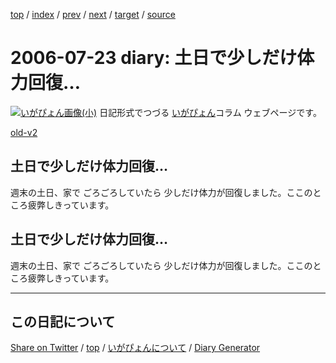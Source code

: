 [top](https://igapyon.github.io/diary/) 
 / [index](https://igapyon.github.io/diary/2006/index.html) 
 / [prev](https://igapyon.github.io/diary/2006/ig060721.html) 
 / [next](https://igapyon.github.io/diary/2006/ig060724.html) 
 / [target](https://igapyon.github.io/diary/2006/ig060723.html) 
 / [source](https://github.com/igapyon/diary/blob/gh-pages/2006/ig060723.html.src.md) 

2006-07-23 diary: 土日で少しだけ体力回復…
=====================================================================================================
[![いがぴょん画像(小)](https://igapyon.github.io/diary/images/iga200306s.jpg "いがぴょん")](https://igapyon.github.io/diary/memo/memoigapyon.html) 日記形式でつづる [いがぴょん](https://igapyon.github.io/diary/memo/memoigapyon.html)コラム ウェブページです。

[old-v2](ig060723-orig.html)

## 土日で少しだけ体力回復…

週末の土日、家で ごろごろしていたら 少しだけ体力が回復しました。ここのところ疲弊しきっています。


## 土日で少しだけ体力回復…

週末の土日、家で ごろごろしていたら 少しだけ体力が回復しました。ここのところ疲弊しきっています。

----------------------------------------------------------------------------------------------------

## この日記について

[Share on Twitter](https://twitter.com/intent/tweet?hashtags=igapyon%2Cdiary%2C%E3%81%84%E3%81%8C%E3%81%B4%E3%82%87%E3%82%93&text=%E5%9C%9F%E6%97%A5%E3%81%A7%E5%B0%91%E3%81%97%E3%81%A0%E3%81%91%E4%BD%93%E5%8A%9B%E5%9B%9E%E5%BE%A9%E2%80%A6&url=https%3A%2F%2Figapyon.github.io%2Fdiary%2F2006%2Fig060723.html) / [top](https://igapyon.github.io/diary/) / [いがぴょんについて](https://igapyon.github.io/diary/memo/memoigapyon.html) / [Diary Generator](https://github.com/igapyon/igapyonv3)
